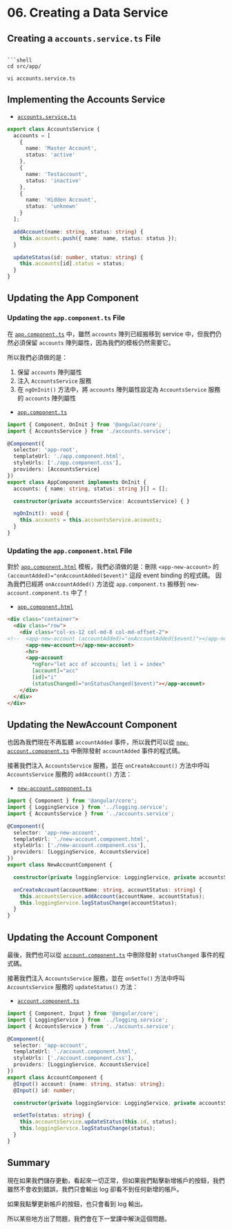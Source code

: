 # 06. Creating a Data Service

## Creating a `accounts.service.ts` File

```shell

```shell
cd src/app/
```

```shell
vi accounts.service.ts
```

## Implementing the Accounts Service

- [`accounts.service.ts`](../../services-app/src/app/accounts.service.ts)

```ts
export class AccountsService {
  accounts = [
    {
      name: 'Master Account',
      status: 'active'
    },
    {
      name: 'Testaccount',
      status: 'inactive'
    },
    {
      name: 'Hidden Account',
      status: 'unknown'
    }
  ];

  addAccount(name: string, status: string) {
    this.accounts.push({ name: name, status: status });
  }

  updateStatus(id: number, status: string) {
    this.accounts[id].status = status;
  }
}
```

## Updating the App Component

### Updating the `app.component.ts` File

在 [`app.component.ts`](../../services-app/src/app/app.component.ts) 中，雖然 `accounts` 陣列已經搬移到 service 中，但我們仍然必須保留 `accounts` 陣列屬性，因為我們的模板仍然需要它。

所以我們必須做的是：

1. 保留 `accounts` 陣列屬性
2. 注入 `AccountsService` 服務
3. 在 `ngOnInit()` 方法中，將 `accounts` 陣列屬性設定為 `AccountsService` 服務的 `accounts` 陣列屬性

- [`app.component.ts`](../../services-app/src/app/app.component.ts)

```ts
import { Component, OnInit } from '@angular/core';
import { AccountsService } from './accounts.service';

@Component({
  selector: 'app-root',
  templateUrl: './app.component.html',
  styleUrls: ['./app.component.css'],
  providers: [AccountsService]
})
export class AppComponent implements OnInit {
  accounts: { name: string, status: string }[] = [];

  constructor(private accountsService: AccountsService) { }

  ngOnInit(): void {
    this.accounts = this.accountsService.accounts;
  }
}
```

### Updating the `app.component.html` File

對於 [`app.component.html`](../../services-app/src/app/app.component.html) 模板，我們必須做的是：刪除 `<app-new-account>` 的 `(accountAdded)="onAccountAdded($event)"` 這段 event binding 的程式碼。 因為我們已經將 `onAccountAdded()` 方法從 `app.component.ts` 搬移到 `new-account.component.ts` 中了！

- [`app.component.html`](../../services-app/src/app/app.component.html)

```html
<div class="container">
  <div class="row">
    <div class="col-xs-12 col-md-8 col-md-offset-2">
<!--  <app-new-account (accountAdded)="onAccountAdded($event)"></app-new-account> -->
      <app-new-account></app-new-account>
      <hr>
      <app-account
        *ngFor="let acc of accounts; let i = index"
        [account]="acc"
        [id]="i"
        (statusChanged)="onStatusChanged($event)"></app-account>
    </div>
  </div>
</div>
```

## Updating the NewAccount Component

也因為我們現在不再監聽 `accountAdded` 事件，所以我們可以從 [`new-account.component.ts`](../../services-app/src/app/new-account/new-account.component.ts) 中刪除發射 `accountAdded` 事件的程式碼。

接著我們注入 `AccountsService` 服務，並在 `onCreateAccount()` 方法中呼叫 `AccountsService` 服務的 `addAccount()` 方法：

- [`new-account.component.ts`](../../services-app/src/app/new-account/new-account.component.ts)

```ts
import { Component } from '@angular/core';
import { LoggingService } from '../logging.service';
import { AccountsService } from '../accounts.service';

@Component({
  selector: 'app-new-account',
  templateUrl: './new-account.component.html',
  styleUrls: ['./new-account.component.css'],
  providers: [LoggingService, AccountsService]
})
export class NewAccountComponent {

  constructor(private loggingService: LoggingService, private accountsService: AccountsService) {}

  onCreateAccount(accountName: string, accountStatus: string) {
    this.accountsService.addAccount(accountName, accountStatus);
    this.loggingService.logStatusChange(accountStatus);
  }
}
```

## Updating the Account Component

最後，我們也可以從 [`account.component.ts`](../../services-app/src/app/account/account.component.ts) 中刪除發射 `statusChanged` 事件的程式碼。

接著我們注入 `AccountsService` 服務，並在 `onSetTo()` 方法中呼叫 `AccountsService` 服務的 `updateStatus()` 方法：

- [`account.component.ts`](../../services-app/src/app/account/account.component.ts)

```ts
import { Component, Input } from '@angular/core';
import { LoggingService } from '../logging.service';
import { AccountsService } from '../accounts.service';

@Component({
  selector: 'app-account',
  templateUrl: './account.component.html',
  styleUrls: ['./account.component.css'],
  providers: [LoggingService, AccountsService]
})
export class AccountComponent {
  @Input() account: {name: string, status: string};
  @Input() id: number;

  constructor(private loggingService: LoggingService, private accountsService: AccountsService) {}

  onSetTo(status: string) {
    this.accountsService.updateStatus(this.id, status);
    this.loggingService.logStatusChange(status);
  }
}
```

## Summary

現在如果我們儲存更動，看起來一切正常，但如果我們點擊新增帳戶的按鈕，我們雖然不會收到錯誤，我們只會輸出 log 卻看不到任何新增的帳戶。

如果我點擊更新帳戶的按鈕，也只會看到 log 輸出。

所以某些地方出了問題，我們會在下一堂課中解決這個問題。
